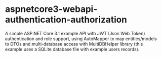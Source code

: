 # aspnetcore3-webapi-authentication-authorization

A simple ASP.NET Core 3.1 example API with JWT (Json Web Token) authentication and role support, using AutoMapper to map entities/models to DTOs and multi-database access with MultiDBHelper library (this example uses a SQLite database file with example users records).
